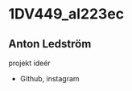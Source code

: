 1DV449_al223ec
==============
Anton Ledström
------------
projekt ideér
<ul>
	<li>Github, instagram</li>
</ul>